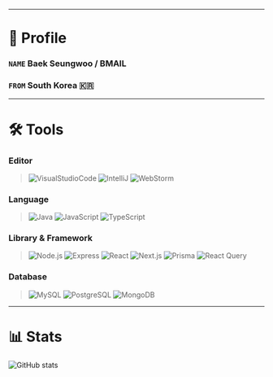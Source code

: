 - - -
# 🪪 Profile

### `NAME` Baek Seungwoo / BMAIL  
### `FROM` South Korea 🇰🇷

- - -
# 🛠 Tools

### Editor
>![VisualStudioCode](https://img.shields.io/badge/VSCode-3178C6?style=flat&logo=visualstudiocode&logoColor=white)
![IntelliJ](https://img.shields.io/badge/IntelliJ-FF0075?style=flat&logo=intellijidea&logoColor=white)
![WebStorm](https://img.shields.io/badge/WebStorm-2BCEE3?style=flat&logo=webstorm&logoColor=white)

### Language
>![Java](https://img.shields.io/badge/Java-F80000?style=flat&logo=oracle&logoColor=white)
![JavaScript](https://img.shields.io/badge/JavaScript-f0db4f?style=flat&logo=javascript&logoColor=323330)
![TypeScript](https://img.shields.io/badge/TypeScript-3178c6?style=flat&logo=typescript&logoColor=white)

### Library & Framework
>![Node.js](https://img.shields.io/badge/Node.js-339933?style=flat&logo=nodedotjs&logoColor=white)
![Express](https://img.shields.io/badge/Express-000000?style=flat&logo=express&logoColor=white)
![React](https://img.shields.io/badge/React-00CCC7?style=flat&logo=react&logoColor=white)
![Next.js](https://img.shields.io/badge/Next.js-000000?style=flat&logo=nextdotjs&logoColor=white)
![Prisma](https://img.shields.io/badge/Prisma-072F56?style=flat&logo=prisma&logoColor=white)
![React Query](https://img.shields.io/badge/ReactQuery-FF4154?style=flat&logo=reactquery&logoColor=white)

### Database
>![MySQL](https://img.shields.io/badge/MySQL-C7A726?style=flat&logo=mysql&logoColor=white)
![PostgreSQL](https://img.shields.io/badge/PostgreSQL-1E507A?style=flat&logo=postgresql&logoColor=white)
![MongoDB](https://img.shields.io/badge/MongoDB-10C74C?style=flat&logo=mongodb&logoColor=white)

- - -
# 📊 Stats

![GitHub stats](https://github-readme-stats.vercel.app/api?username=b-mail&show_icons=true&theme=react)

